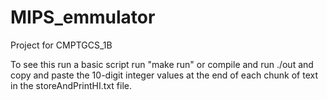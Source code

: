 # MIPS_emmulator
Project for CMPTGCS_1B

To see this run a basic script run "make run" or compile and run ./out and copy and paste the 10-digit integer values at the end of each chunk of text in the storeAndPrintHI.txt file.